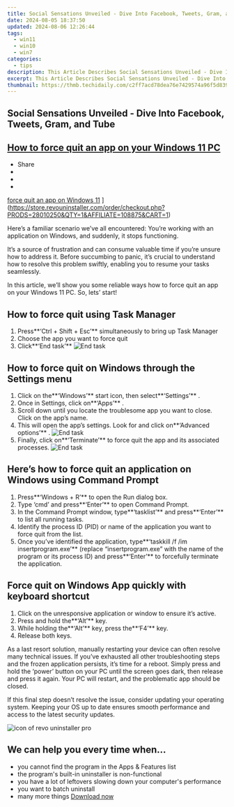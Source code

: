 ```yaml
---
title: Social Sensations Unveiled - Dive Into Facebook, Tweets, Gram, and Tube
date: 2024-08-05 18:37:50
updated: 2024-08-06 12:26:44
tags:
  - win11
  - win10
  - win7
categories:
  - tips
description: This Article Describes Social Sensations Unveiled - Dive Into Facebook, Tweets, Gram, and Tube
excerpt: This Article Describes Social Sensations Unveiled - Dive Into Facebook, Tweets, Gram, and Tube
thumbnail: https://thmb.techidaily.com/c2ff7acd78dea76e7429574a96f5d83925797a8b18bf953373ef1ee065acd190.jpg
---
```


## Social Sensations Unveiled - Dive Into Facebook, Tweets, Gram, and Tube

## [How to force quit an app on your Windows 11 PC](https://store.revouninstaller.com/order/checkout.php?PRODS=28010250&QTY=1&AFFILIATE=108875&CART=1)

* Share
* [](http://www.facebook.com/share.php?u=https://www.revouninstaller.com/blog/how-to-force-quit-an-app-on-your-windows-11-pc/&title=How+to+force+quit+an+app+on+your+Windows+11+PC)
* [](https://twitter.com/intent/tweet?text=How+to+force+quit+an+app+on+your+Windows+11+PC&url=https://www.revouninstaller.com/blog/how-to-force-quit-an-app-on-your-windows-11-pc/ "Click to share on Twitter")
* [](https://store.revouninstaller.com/order/checkout.php?PRODS=28010250&QTY=1&AFFILIATE=108875&CART=1)

[force quit an app on Windows 11](https://f057a20f961f56a72089-b74530d2d26278124f446233f95622ef.ssl.cf1.rackcdn.com/site/blog/force-quit-11/cover.jpg) ](https://store.revouninstaller.com/order/checkout.php?PRODS=28010250&QTY=1&AFFILIATE=108875&CART=1)

 Here’s a familiar scenario we’ve all encountered: You’re working with an application on Windows, and suddenly, it stops functioning.

 It’s a source of frustration and can consume valuable time if you’re unsure how to address it. Before succumbing to panic, it’s crucial to understand how to resolve this problem swiftly, enabling you to resume your tasks seamlessly.

 In this article, we’ll show you some reliable ways how to force quit an app on your Windows 11 PC. So, lets’ start!

## How to force quit using Task Manager

1. Press**‘Ctrl + Shift + Esc’** simultaneously to bring up Task Manager
2. Choose the app you want to force quit
3. Click**‘End task’** ![End task](https://f057a20f961f56a72089-b74530d2d26278124f446233f95622ef.ssl.cf1.rackcdn.com/site/blog/force-quit-11/how-to-force-quit-an-app-method-1-task-manager.png)

## How to force quit on Windows through the Settings menu

1. Click on the**‘Windows’** start icon, then select**‘Settings’** .
2. Once in Settings, click on**‘Apps’** .
3. Scroll down until you locate the troublesome app you want to close. Click on the app’s name.
4. This will open the app’s settings. Look for and click on**‘Advanced options’** . ![End task](https://f057a20f961f56a72089-b74530d2d26278124f446233f95622ef.ssl.cf1.rackcdn.com/site/blog/force-quit-11/how-to-force-quit-an-app-method-2-settings-terminate.png)
5. Finally, click on**‘Terminate’** to force quit the app and its associated processes. ![End task](https://f057a20f961f56a72089-b74530d2d26278124f446233f95622ef.ssl.cf1.rackcdn.com/site/blog/force-quit-11/how-to-force-quit-an-app-method-2-settings-terminate-2.png)

## Here’s how to force quit an application on Windows using Command Prompt

1. Press**‘Windows + R’** to open the Run dialog box.
2. Type ‘cmd’ and press**‘Enter’** to open Command Prompt.
3. In the Command Prompt window, type**‘tasklist’** and press**‘Enter’** to list all running tasks.
4. Identify the process ID (PID) or name of the application you want to force quit from the list.
5. Once you’ve identified the application, type**‘taskkill /f /im insertprogram.exe’** (replace “insertprogram.exe” with the name of the program or its process ID) and press**‘Enter’** to forcefully terminate the application.

## Force quit on Windows App quickly with keyboard shortcut

1. Click on the unresponsive application or window to ensure it’s active.
2. Press and hold the**‘Alt’** key.
3. While holding the**‘Alt’** key, press the**‘F4’** key.
4. Release both keys.

 As a last resort solution, manually restarting your device can often resolve many technical issues. If you’ve exhausted all other troubleshooting steps and the frozen application persists, it’s time for a reboot. Simply press and hold the ‘power’ button on your PC until the screen goes dark, then release and press it again. Your PC will restart, and the problematic app should be closed.

 If this final step doesn’t resolve the issue, consider updating your operating system. Keeping your OS up to date ensures smooth performance and access to the latest security updates.

![icon of revo uninstaller pro](https://f057a20f961f56a72089-b74530d2d26278124f446233f95622ef.ssl.cf1.rackcdn.com/site/icons/rup5-64.png)

## We can help you every time when…

* you cannot find the program in the Apps & Features list
* the program's built-in uninstaller is non-functional
* you have a lot of leftovers slowing down your computer's performance
* you want to batch uninstall
* many more things
[Download now](https://store.revouninstaller.com/order/checkout.php?PRODS=28010250&QTY=1&AFFILIATE=108875&CART=1)

<ins class="adsbygoogle"
     style="display:block"
     data-ad-format="autorelaxed"
     data-ad-client="ca-pub-7571918770474297"
     data-ad-slot="1223367746"></ins>



<ins class="adsbygoogle"
     style="display:block"
     data-ad-client="ca-pub-7571918770474297"
     data-ad-slot="8358498916"
     data-ad-format="auto"
     data-full-width-responsive="true"></ins>

